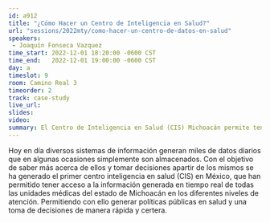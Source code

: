 ```yaml
---
id: a912
title: "¿Cómo Hacer un Centro de Inteligencia en Salud?"
url: "sessions/2022mty/como-hacer-un-centro-de-datos-en-salud"
speakers:
 - Joaquín Fonseca Vazquez
time_start: 2022-12-01 18:20:00 -0600 CST
time_end:   2022-12-01 19:00:00 -0600 CST
day: a
timeslot: 9
room: Camino Real 3
timeorder: 2
track: case-study 
live_url: 
slides: 
video: 
summary: El Centro de Inteligencia en Salud (CIS) Michoacán permite tener acceso a la información generada en tiempo real de todas las unidades médicas del estado de Michoacán.
---
```


Hoy en día diversos sistemas de información generan miles de datos diarios que en algunas ocasiones simplemente son almacenados. Con el objetivo de saber más acerca de ellos y tomar decisiones apartir de los mismos se ha generado el primer centro inteligencia en salud (CIS) en México, que han permitido tener acceso a la información generada en tiempo real de todas las unidades médicas del estado de Michoacán en los diferentes niveles de atención. Permitiendo con ello generar políticas públicas en salud y una toma de decisiones de manera rápida y certera.